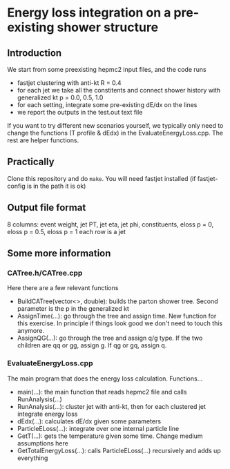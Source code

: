 
# Energy loss integration on a pre-existing shower structure

## Introduction

We start from some preexisting hepmc2 input files, and the code runs
- fastjet clustering with anti-kt R = 0.4
- for each jet we take all the constitents and connect shower history with generalized kt p = 0.0, 0.5, 1.0
- for each setting, integrate some pre-existing dE/dx on the lines
- we report the outputs in the test.out text file

If you want to try different new scenarios yourself, we typically only need to change the functions (T profile & dEdx) in the EvaluateEnergyLoss.cpp.  The rest are helper functions.



## Practically

Clone this repository and do `make`.  You will need fastjet installed (if fastjet-config is in the path it is ok)


## Output file format

8 columns: event weight, jet PT, jet eta, jet phi, constituents, eloss p = 0, eloss p = 0.5, eloss p = 1
each row is a jet


## Some more information

### CATree.h/CATree.cpp

Here there are a few relevant functions
- BuildCATree(vector<>, double): builds the parton shower tree.  Second parameter is the p in the generalized kt
- AssignTime(...): go through the tree and assign time.  New function for this exercise.  In principle if things look good we don't need to touch this anymore.
- AssignQG(...): go through the tree and assign q/g type.  If the two children are qq or gg, assign g.  If qg or gq, assign q.

### EvaluateEnergyLoss.cpp

The main program that does the energy loss calculation.  Functions...
- main(...): the main function that reads hepmc2 file and calls RunAnalysis(...)
- RunAnalysis(...): cluster jet with anti-kt, then for each clustered jet integrate energy loss
- dEdx(...): calculates dE/dx given some parameters
- ParticleELoss(...): integrate over one internal particle line
- GetT(...): gets the temperature given some time.  Change medium assumptions here
- GetTotalEnergyLoss(...): calls ParticleELoss(...) recursively and adds up everything





